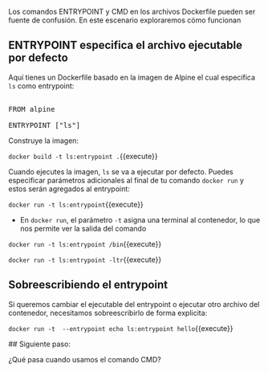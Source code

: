 Los comandos ENTRYPOINT y CMD en los archivos Dockerfile pueden ser fuente de confusión. En este escenario exploraremos cómo funcionan

## ENTRYPOINT especifica el archivo ejecutable por defecto

Aquí tienes un Dockerfile basado en la imagen de Alpine el cual especifica `ls` como entrypoint:

<pre class="file" data-filename="Dockerfile" data-target="replace">

FROM alpine

ENTRYPOINT ["ls"]
</pre>


Construye la imagen:

`docker build -t ls:entrypoint .`{{execute}}

Cuando ejecutes la imagen, `ls` se va a ejecutar por defecto. Puedes especificar parámetros adicionales al final de tu comando `docker run` y estos serán agregados al entrypoint:

`docker run -t ls:entrypoint`{{execute}}

* En `docker run`, el parámetro `-t` asigna una terminal al contenedor, lo que nos permite ver la salida del comando

`docker run -t ls:entrypoint /bin`{{execute}}

`docker run -t ls:entrypoint -ltr`{{execute}}

## Sobreescribiendo el entrypoint

Si queremos cambiar el ejecutable del entrypoint o ejecutar otro archivo del contenedor, necesitamos sobreescribirlo de forma explicita:

`docker run -t  --entrypoint echo ls:entrypoint hello`{{execute}}

## Siguiente paso:

¿Qué pasa cuando usamos el comando CMD?